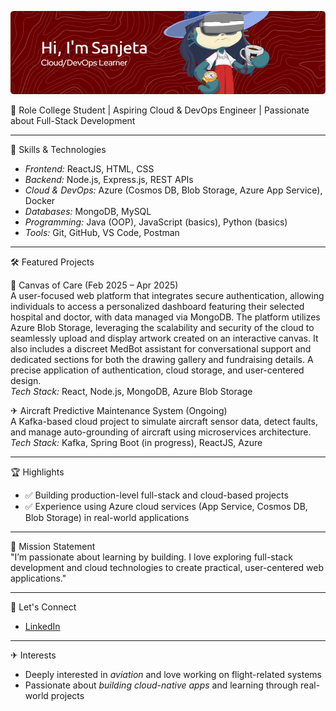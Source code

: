 ![Header](./github-header-image.png)

💼 Role
College Student | Aspiring Cloud & DevOps Engineer | Passionate about Full-Stack Development

---

🚀 Skills & Technologies
- *Frontend:* ReactJS, HTML, CSS
- *Backend:* Node.js, Express.js, REST APIs  
- *Cloud & DevOps:* Azure (Cosmos DB, Blob Storage, Azure App Service), Docker  
- *Databases:* MongoDB, MySQL  
- *Programming:* Java (OOP), JavaScript (basics), Python (basics)  
- *Tools:* Git, GitHub, VS Code, Postman

---

🛠 Featured Projects

🎨 Canvas of Care (Feb 2025 – Apr 2025)  
A user-focused web platform that integrates secure authentication, allowing individuals to access a personalized dashboard featuring their selected hospital and doctor, with data managed via MongoDB. The platform utilizes Azure Blob Storage, leveraging the scalability and security of the cloud to seamlessly upload and display artwork created on an interactive canvas. It also includes a discreet MedBot assistant for conversational support and dedicated sections for both the drawing gallery and fundraising details. A precise application of authentication, cloud storage, and user-centered design.  
*Tech Stack:* React, Node.js, MongoDB, Azure Blob Storage

✈ Aircraft Predictive Maintenance System (Ongoing)  
A Kafka-based cloud project to simulate aircraft sensor data, detect faults, and manage auto-grounding of aircraft using microservices architecture.  
*Tech Stack:* Kafka, Spring Boot (in progress), ReactJS, Azure

---

🏆 Highlights
- ✅ Building production-level full-stack and cloud-based projects  
- ✅ Experience using Azure cloud services (App Service, Cosmos DB, Blob Storage) in real-world applications

---

🧭 Mission Statement  
"I’m passionate about learning by building. I love exploring full-stack development and cloud technologies to create practical, user-centered web applications."

---

🔗 Let's Connect
- [LinkedIn](https://linkedin.com/in/sanjeta-singh)
---

✈ Interests
- Deeply interested in *aviation* and love working on flight-related systems  
- Passionate about *building cloud-native apps* and learning through real-world projects

